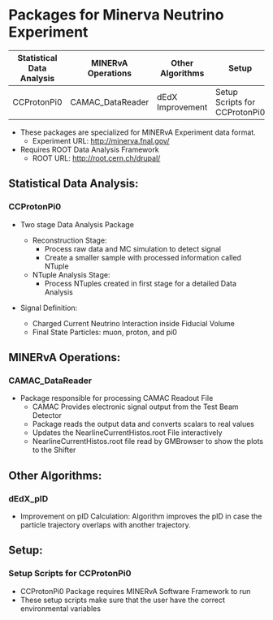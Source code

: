 # Packages for Minerva Neutrino Experiment

|Statistical Data Analysis |MINERvA Operations| Other Algorithms|Setup|
|----|-----|-----|-----|
|CCProtonPi0|CAMAC_DataReader|dEdX Improvement|Setup Scripts for CCProtonPi0|


* These packages are specialized for MINERvA Experiment data format.
	* Experiment URL: http://minerva.fnal.gov/
* Requires ROOT Data Analysis Framework
	* ROOT URL: http://root.cern.ch/drupal/

## Statistical Data Analysis:
### CCProtonPi0
* Two stage Data Analysis Package
	* Reconstruction Stage: 
		* Process raw data and MC simulation to detect signal
		* Create a smaller sample with processed information called NTuple
	* NTuple Analysis Stage: 
		* Process NTuples created in first stage for a detailed Data Analysis

* Signal Definition: 
	* Charged Current Neutrino Interaction inside Fiducial Volume
	* Final State Particles: muon, proton, and pi0

## MINERvA Operations:
### CAMAC_DataReader
* Package responsible for processing CAMAC Readout File
	* CAMAC Provides electronic signal output from the Test Beam Detector
	* Package reads the output data and converts scalars to real values
	* Updates the NearlineCurrentHistos.root File interactively
	* NearlineCurrentHistos.root file read by GMBrowser to show the plots to the Shifter
	
## Other Algorithms:

### dEdX_pID

* Improvement on pID Calculation: Algorithm improves the pID in case the particle trajectory overlaps with another trajectory.

## Setup:

### Setup Scripts for CCProtonPi0

* CCProtonPi0 Package requires MINERvA Software Framework to run
* These setup scripts make sure that the user have the correct environmental variables
  
